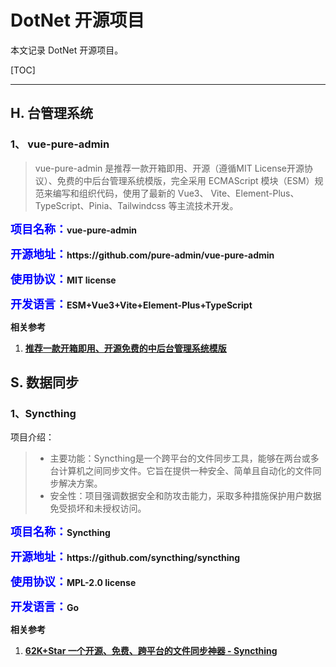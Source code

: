 # DotNet 开源项目

本文记录 DotNet 开源项目。

[TOC]

---

## H. 台管理系统

### 1、 vue-pure-admin

>vue-pure-admin 是推荐一款开箱即用、开源（遵循MIT License开源协议）、免费的中后台管理系统模版，完全采用 ECMAScript 模块（ESM）规范来编写和组织代码，使用了最新的 Vue3、 Vite、Element-Plus、TypeScript、Pinia、Tailwindcss 等主流技术开发。

<p><span style="color:blue;font-weight:bold;font-size:18px;">项目名称：</span><b>vue-pure-admin</b></p>

<p><span style="color:blue;font-weight:bold;font-size:18px;">开源地址：</span><b>https://github.com/pure-admin/vue-pure-admin</b></p>

<p><span style="color:blue;font-weight:bold;font-size:18px;">使用协议：</span><b>MIT license</b></p>

<p><span style="color:blue;font-weight:bold;font-size:18px;">开发语言：</span><b>ESM+Vue3+Vite+Element-Plus+TypeScript</b></p>

**相关参考**

1. **[推荐一款开箱即用、开源免费的中后台管理系统模版](https://mp.weixin.qq.com/s?__biz=MzIxMTUzNzM5Ng==&mid=2247503284&idx=3&sn=016f8158b78f671f9f848ad0d9acad3e&chksm=96a011c9f1503fa5e9d63c2952cdb14b85bbe508d05ca4623e5b96bd8bf9fa37bd583413eebb&scene=126&sessionid=1721608423#rd)**



## S. 数据同步

### 1、Syncthing

项目介绍：

> - 主要功能：Syncthing是一个跨平台的文件同步工具，能够在两台或多台计算机之间同步文件。它旨在提供一种安全、简单且自动化的文件同步解决方案。
> - 安全性：项目强调数据安全和防攻击能力，采取多种措施保护用户数据免受损坏和未授权访问。

<p><span style="color:blue;font-weight:bold;font-size:18px;">项目名称：</span><b>Syncthing</b></p>

<p><span style="color:blue;font-weight:bold;font-size:18px;">开源地址：</span><b>https://github.com/syncthing/syncthing</b></p>

<p><span style="color:blue;font-weight:bold;font-size:18px;">使用协议：</span><b>MPL-2.0 license</b></p>

<p><span style="color:blue;font-weight:bold;font-size:18px;">开发语言：</span><b>Go</b></p>

**相关参考**

1. **[62K+Star 一个开源、免费、跨平台的文件同步神器 - Syncthing](https://mp.weixin.qq.com/s?__biz=MzIxMTUzNzM5Ng==&mid=2247503495&idx=3&sn=5c1b1c2c7dd1a5227340382d83ea5435&chksm=96b6d09da731d0a322d689748ce41f3538f3c9838695652fda0f0df8bc9702f70727c0048b30&scene=126&sessionid=1722213176&poc_token=HEPjpmajoIu7rvppTYLqjrzI3viOadQ5mWGTg4No)**



